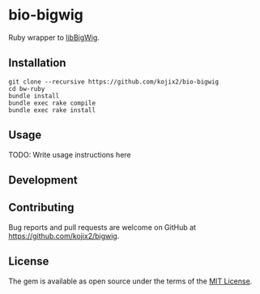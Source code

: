# bio-bigwig

Ruby wrapper to [libBigWig](https://github.com/dpryan79/libBigWig).

## Installation

```
git clone --recursive https://github.com/kojix2/bio-bigwig
cd bw-ruby
bundle install
bundle exec rake compile
bundle exec rake install
```

## Usage

TODO: Write usage instructions here

## Development

## Contributing

Bug reports and pull requests are welcome on GitHub at https://github.com/kojix2/bigwig.

## License

The gem is available as open source under the terms of the [MIT License](https://opensource.org/licenses/MIT).
